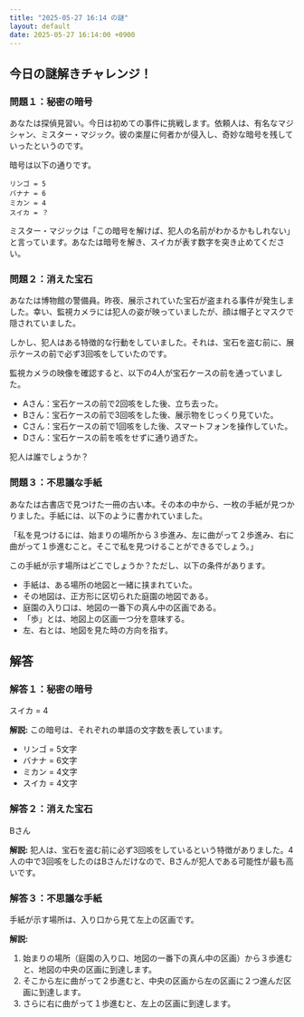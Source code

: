 ```yaml
---
title: "2025-05-27 16:14 の謎"
layout: default
date: 2025-05-27 16:14:00 +0900
---
```

## 今日の謎解きチャレンジ！

### 問題１：秘密の暗号

あなたは探偵見習い。今日は初めての事件に挑戦します。依頼人は、有名なマジシャン、ミスター・マジック。彼の楽屋に何者かが侵入し、奇妙な暗号を残していったというのです。

暗号は以下の通りです。

```
リンゴ = 5
バナナ = 6
ミカン = 4
スイカ = ？
```

ミスター・マジックは「この暗号を解けば、犯人の名前がわかるかもしれない」と言っています。あなたは暗号を解き、スイカが表す数字を突き止めてください。

### 問題２：消えた宝石

あなたは博物館の警備員。昨夜、展示されていた宝石が盗まれる事件が発生しました。幸い、監視カメラには犯人の姿が映っていましたが、顔は帽子とマスクで隠されていました。

しかし、犯人はある特徴的な行動をしていました。それは、宝石を盗む前に、展示ケースの前で必ず3回咳をしていたのです。

監視カメラの映像を確認すると、以下の4人が宝石ケースの前を通っていました。

*   Aさん：宝石ケースの前で2回咳をした後、立ち去った。
*   Bさん：宝石ケースの前で3回咳をした後、展示物をじっくり見ていた。
*   Cさん：宝石ケースの前で1回咳をした後、スマートフォンを操作していた。
*   Dさん：宝石ケースの前を咳をせずに通り過ぎた。

犯人は誰でしょうか？

### 問題３：不思議な手紙

あなたは古書店で見つけた一冊の古い本。その本の中から、一枚の手紙が見つかりました。手紙には、以下のように書かれていました。

「私を見つけるには、始まりの場所から３歩進み、左に曲がって２歩進み、右に曲がって１歩進むこと。そこで私を見つけることができるでしょう。」

この手紙が示す場所はどこでしょうか？ただし、以下の条件があります。

*   手紙は、ある場所の地図と一緒に挟まれていた。
*   その地図は、正方形に区切られた庭園の地図である。
*   庭園の入り口は、地図の一番下の真ん中の区画である。
*   「歩」とは、地図上の区画一つ分を意味する。
*   左、右とは、地図を見た時の方向を指す。

## 解答

### 解答１：秘密の暗号

スイカ = 4

**解説:**
この暗号は、それぞれの単語の文字数を表しています。

*   リンゴ = 5文字
*   バナナ = 6文字
*   ミカン = 4文字
*   スイカ = 4文字

### 解答２：消えた宝石

Bさん

**解説:**
犯人は、宝石を盗む前に必ず3回咳をしているという特徴がありました。4人の中で3回咳をしたのはBさんだけなので、Bさんが犯人である可能性が最も高いです。

### 解答３：不思議な手紙

手紙が示す場所は、入り口から見て左上の区画です。

**解説:**

1.  始まりの場所（庭園の入り口、地図の一番下の真ん中の区画）から３歩進むと、地図の中央の区画に到達します。
2.  そこから左に曲がって２歩進むと、中央の区画から左の区画に２つ進んだ区画に到達します。
3.  さらに右に曲がって１歩進むと、左上の区画に到達します。
